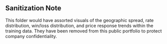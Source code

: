 ## Sanitization Note

This folder would have assorted visuals of the geographic spread, rate distribution, win/loss distribution, and price response trends within the training data. They have been removed from this public portfolio to protect company confidentiality.
